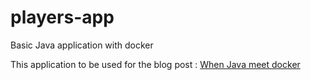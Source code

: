 # players-app
Basic Java application with docker

This application to be used for the blog post : [When Java meet docker](https://dev.to/malek_ramdani/when-java-meet-docker-part-i-2iip)
